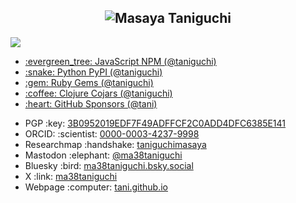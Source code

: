 <h2 align="center"><img alt="Masaya Taniguchi" src="https://typography.deno.dev/render?text=%20%20Masaya%20Taniguchi%20%20&family=Monoton&weight=400&size=32&color=%23ff8000"></h2>

<img src="https://github-readme-stats.vercel.app/api?username=tani&theme=default&show_icons=true&hide_border=true&count_private=true">

<ul>
  <li><a href="https://www.npmjs.com/~taniguchi">:evergreen_tree: JavaScript NPM (@taniguchi)</a></li>
  <li><a href="https://pypi.org/user/taniguchi/">:snake: Python PyPI (@taniguchi)</a></li>
  <li><a href="https://rubygems.org/profiles/taniguchi">:gem: Ruby Gems (@taniguchi)</a></li>
  <li><a href="https://clojars.org/users/taniguchi">:coffee: Clojure Cojars (@taniguchi)</a></li>
  <li><a href="https://github.com/sponsors/tani">:heart: GitHub Sponsors (@tani)</a></li>
</ul>

<ul>
  <li>PGP :key: <a href="https://keys.openpgp.org/search?q=3B0952019EDF7F49ADFFCF2C0ADD4DFC6385E141">3B0952019EDF7F49ADFFCF2C0ADD4DFC6385E141</a></li>
  <li>ORCID: :scientist: <a href="https://orcid.org/0000-0003-4237-9998">0000-0003-4237-9998</a></li>
  <li>Researchmap :handshake: <a href="https://researchmap.jp/taniguchimasaya">taniguchimasaya</a></li>
  <li>Mastodon :elephant: <a href="https://fedibird.com/ma38taniguchi">@ma38taniguchi</a></li>
  <li>Bluesky :bird: <a href="https://ma38taniguchi">ma38taniguchi.bsky.social</a></li>
  <li>X :link: <a href="https://fedibird.com/ma38taniguchi">ma38taniguchi</a></li>
  <li>Webpage :computer: <a href="http://www.gengo.cc">tani.github.io</a></li>
</ul>

